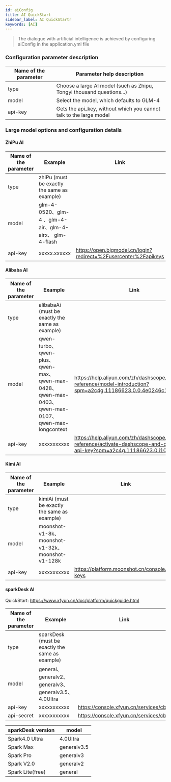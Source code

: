 ```yaml
---
id: aiConfig
title: AI QuickStart  
sidebar_label: AI QuickStartr
keywords: [AI]
---
```


> The dialogue with artificial intelligence is achieved by configuring aiConfig in the application.yml file

### Configuration parameter description

| Name of the parameter | Parameter help description                       |
|-----------------------|------------------------------|
| type                  | Choose a large AI model (such as Zhipu, Tongyi thousand questions...)|
| model                 | Select the model, which defaults to GLM-4                     |
| api-key               | Gets the api_key, without which you cannot talk to the large model |

### Large model options and configuration details

#### ZhiPu AI

| Name of the parameter          | Example                                             | Link                                                          |
|--------------|-----------------------------------------------------|---------------------------------------------------------------|
| type | zhiPu (must be exactly the same as example)                                   |                                                               |
| model | glm-4-0520、glm-4 、glm-4-air、glm-4-airx、 glm-4-flash |                                                               |
| api-key  | xxxxx.xxxxxx                                        | https://open.bigmodel.cn/login?redirect=%2Fusercenter%2Fapikeys |

#### Alibaba AI

| Name of the parameter          | Example                                                                                      | Link                                                          |
|--------------|----------------------------------------------------------------------------------------------|---------------------------------------------------------------|
| type | alibabaAi (must be exactly the same as example)                                              |                                                               |
| model | qwen-turbo、qwen-plus、qwen-max、qwen-max-0428、qwen-max-0403、qwen-max-0107、qwen-max-longcontext |  https://help.aliyun.com/zh/dashscope/developer-reference/model-introduction?spm=a2c4g.11186623.0.0.4e0246c1RQFKMH                                  |
| api-key  | xxxxxxxxxxx                                                                                  |https://help.aliyun.com/zh/dashscope/developer-reference/activate-dashscope-and-create-an-api-key?spm=a2c4g.11186623.0.i10|

#### Kimi AI

| Name of the parameter          | Example                                      | Link                                                          |
|--------------|----------------------------------------------|---------------------------------------------------------------|
| type | kimiAi (must be exactly the same as example) |                                                               |
| model | moonshot-v1-8k、moonshot-v1-32k、moonshot-v1-128k              |                                    |
| api-key  | xxxxxxxxxxx                                  |https://platform.moonshot.cn/console/api-keys|

#### sparkDesk AI
QuickStart: https://www.xfyun.cn/doc/platform/quickguide.html

| Name of the parameter          | Example                                         | Link                                                          |
|--------------|-------------------------------------------------|---------------------------------------------------------------|
| type | sparkDesk (must be exactly the same as example) |                                                               |
| model | general、generalv2、generalv3、generalv3.5、4.0Ultra        |                                    |
| api-key  | xxxxxxxxxxx                                     |https://console.xfyun.cn/services/cbm|
| api-secret  | xxxxxxxxxxx                                     |https://console.xfyun.cn/services/cbm|

| sparkDesk version | model      |
|-------------------|-----------------------------------------------|
| Spark4.0 Ultra    | 4.0Ultra | 
| Spark Max         |generalv3.5      |    
| Spark Pro         | generalv3                                 |
| Spark V2.0        |generalv2                                | 
| Spark Lite(free)  |general                                 | 